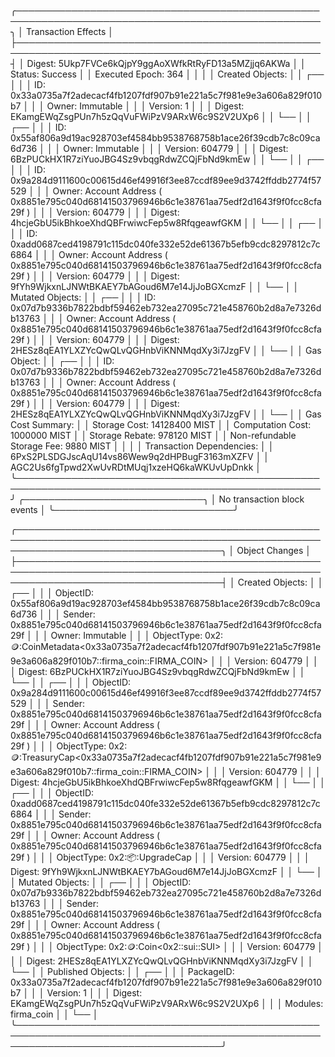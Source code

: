 ╭───────────────────────────────────────────────────────────────────────────────────────────────────╮
│ Transaction Effects                                                                               │
├───────────────────────────────────────────────────────────────────────────────────────────────────┤
│ Digest: 5Ukp7FVCe6kQjpY9ggAoXWfkRtRyFD13a5MZjjq6AKWa                                              │
│ Status: Success                                                                                   │
│ Executed Epoch: 364                                                                               │
│                                                                                                   │
│ Created Objects:                                                                                  │
│  ┌──                                                                                              │
│  │ ID: 0x33a0735a7f2adecacf4fb1207fdf907b91e221a5c7f981e9e3a606a829f010b7                         │
│  │ Owner: Immutable                                                                               │
│  │ Version: 1                                                                                     │
│  │ Digest: EKamgEWqZsgPUn7h5zQqVuFWiPzV9ARxW6c9S2V2UXp6                                           │
│  └──                                                                                              │
│  ┌──                                                                                              │
│  │ ID: 0x55af806a9d19ac928703ef4584bb9538768758b1ace26f39cdb7c8c09ca6d736                         │
│  │ Owner: Immutable                                                                               │
│  │ Version: 604779                                                                                │
│  │ Digest: 6BzPUCkHX1R7ziYuoJBG4Sz9vbqgRdwZCQjFbNd9kmEw                                           │
│  └──                                                                                              │
│  ┌──                                                                                              │
│  │ ID: 0x9a284d9111600c00615d46ef49916f3ee87ccdf89ee9d3742ffddb2774f57529                         │
│  │ Owner: Account Address ( 0x8851e795c040d68141503796946b6c1e38761aa75edf2d1643f9f0fcc8cfa29f )  │
│  │ Version: 604779                                                                                │
│  │ Digest: 4hcjeGbU5ikBhkoeXhdQBFrwiwcFep5w8RfqgeawfGKM                                           │
│  └──                                                                                              │
│  ┌──                                                                                              │
│  │ ID: 0xadd0687ced4198791c115dc040fe332e52de61367b5efb9cdc8297812c7c6864                         │
│  │ Owner: Account Address ( 0x8851e795c040d68141503796946b6c1e38761aa75edf2d1643f9f0fcc8cfa29f )  │
│  │ Version: 604779                                                                                │
│  │ Digest: 9fYh9WjkxnLJNWtBKAEY7bAGoud6M7e14JjJoBGXcmzF                                           │
│  └──                                                                                              │
│ Mutated Objects:                                                                                  │
│  ┌──                                                                                              │
│  │ ID: 0x07d7b9336b7822bdbf59462eb732ea27095c721e458760b2d8a7e7326db13763                         │
│  │ Owner: Account Address ( 0x8851e795c040d68141503796946b6c1e38761aa75edf2d1643f9f0fcc8cfa29f )  │
│  │ Version: 604779                                                                                │
│  │ Digest: 2HESz8qEA1YLXZYcQwQLvQGHnbViKNNMqdXy3i7JzgFV                                           │
│  └──                                                                                              │
│ Gas Object:                                                                                       │
│  ┌──                                                                                              │
│  │ ID: 0x07d7b9336b7822bdbf59462eb732ea27095c721e458760b2d8a7e7326db13763                         │
│  │ Owner: Account Address ( 0x8851e795c040d68141503796946b6c1e38761aa75edf2d1643f9f0fcc8cfa29f )  │
│  │ Version: 604779                                                                                │
│  │ Digest: 2HESz8qEA1YLXZYcQwQLvQGHnbViKNNMqdXy3i7JzgFV                                           │
│  └──                                                                                              │
│ Gas Cost Summary:                                                                                 │
│    Storage Cost: 14128400 MIST                                                                    │
│    Computation Cost: 1000000 MIST                                                                 │
│    Storage Rebate: 978120 MIST                                                                    │
│    Non-refundable Storage Fee: 9880 MIST                                                          │
│                                                                                                   │
│ Transaction Dependencies:                                                                         │
│    6PxS2PLSDGJscAqU14vs86Wew9q2dHPBugF3163mXZFV                                                   │
│    AGC2Us6fgTpwd2XwUvRDtMUqj1xzeHQ6kaWKUvUpDnkk                                                   │
╰───────────────────────────────────────────────────────────────────────────────────────────────────╯
╭─────────────────────────────╮
│ No transaction block events │
╰─────────────────────────────╯

╭─────────────────────────────────────────────────────────────────────────────────────────────────────────────────────────────────────╮
│ Object Changes                                                                                                                      │
├─────────────────────────────────────────────────────────────────────────────────────────────────────────────────────────────────────┤
│ Created Objects:                                                                                                                    │
│  ┌──                                                                                                                                │
│  │ ObjectID: 0x55af806a9d19ac928703ef4584bb9538768758b1ace26f39cdb7c8c09ca6d736                                                     │
│  │ Sender: 0x8851e795c040d68141503796946b6c1e38761aa75edf2d1643f9f0fcc8cfa29f                                                       │
│  │ Owner: Immutable                                                                                                                 │
│  │ ObjectType: 0x2::coin::CoinMetadata<0x33a0735a7f2adecacf4fb1207fdf907b91e221a5c7f981e9e3a606a829f010b7::firma_coin::FIRMA_COIN>  │
│  │ Version: 604779                                                                                                                  │
│  │ Digest: 6BzPUCkHX1R7ziYuoJBG4Sz9vbqgRdwZCQjFbNd9kmEw                                                                             │
│  └──                                                                                                                                │
│  ┌──                                                                                                                                │
│  │ ObjectID: 0x9a284d9111600c00615d46ef49916f3ee87ccdf89ee9d3742ffddb2774f57529                                                     │
│  │ Sender: 0x8851e795c040d68141503796946b6c1e38761aa75edf2d1643f9f0fcc8cfa29f                                                       │
│  │ Owner: Account Address ( 0x8851e795c040d68141503796946b6c1e38761aa75edf2d1643f9f0fcc8cfa29f )                                    │
│  │ ObjectType: 0x2::coin::TreasuryCap<0x33a0735a7f2adecacf4fb1207fdf907b91e221a5c7f981e9e3a606a829f010b7::firma_coin::FIRMA_COIN>   │
│  │ Version: 604779                                                                                                                  │
│  │ Digest: 4hcjeGbU5ikBhkoeXhdQBFrwiwcFep5w8RfqgeawfGKM                                                                             │
│  └──                                                                                                                                │
│  ┌──                                                                                                                                │
│  │ ObjectID: 0xadd0687ced4198791c115dc040fe332e52de61367b5efb9cdc8297812c7c6864                                                     │
│  │ Sender: 0x8851e795c040d68141503796946b6c1e38761aa75edf2d1643f9f0fcc8cfa29f                                                       │
│  │ Owner: Account Address ( 0x8851e795c040d68141503796946b6c1e38761aa75edf2d1643f9f0fcc8cfa29f )                                    │
│  │ ObjectType: 0x2::package::UpgradeCap                                                                                             │
│  │ Version: 604779                                                                                                                  │
│  │ Digest: 9fYh9WjkxnLJNWtBKAEY7bAGoud6M7e14JjJoBGXcmzF                                                                             │
│  └──                                                                                                                                │
│ Mutated Objects:                                                                                                                    │
│  ┌──                                                                                                                                │
│  │ ObjectID: 0x07d7b9336b7822bdbf59462eb732ea27095c721e458760b2d8a7e7326db13763                                                     │
│  │ Sender: 0x8851e795c040d68141503796946b6c1e38761aa75edf2d1643f9f0fcc8cfa29f                                                       │
│  │ Owner: Account Address ( 0x8851e795c040d68141503796946b6c1e38761aa75edf2d1643f9f0fcc8cfa29f )                                    │
│  │ ObjectType: 0x2::coin::Coin<0x2::sui::SUI>                                                                                       │
│  │ Version: 604779                                                                                                                  │
│  │ Digest: 2HESz8qEA1YLXZYcQwQLvQGHnbViKNNMqdXy3i7JzgFV                                                                             │
│  └──                                                                                                                                │
│ Published Objects:                                                                                                                  │
│  ┌──                                                                                                                                │
│  │ PackageID: 0x33a0735a7f2adecacf4fb1207fdf907b91e221a5c7f981e9e3a606a829f010b7                                                    │
│  │ Version: 1                                                                                                                       │
│  │ Digest: EKamgEWqZsgPUn7h5zQqVuFWiPzV9ARxW6c9S2V2UXp6                                                                             │
│  │ Modules: firma_coin                                                                                                              │
│  └──                                                                                                                                │
╰─────────────────────────────────────────────────────────────────────────────────────────────────────────────────────────────────────╯
